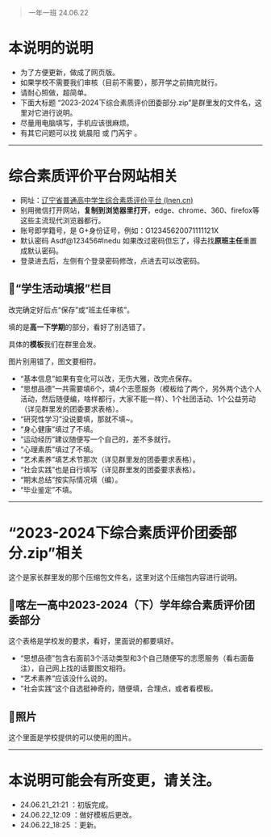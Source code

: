 > 一年一班  24.06.22
# 本说明的说明
- 为了方便更新，做成了网页版。
- 如果学校不需要我们审核（目前不需要），那开学之前搞完就行。
- 请耐心照做，超简单。
- 下面大标题 “2023-2024下综合素质评价团委部分.zip”是群里发的文件名，这里对它进行说明。
- 尽量用电脑填写，手机应该很麻烦。
- 有其它问题可以找 姚晨阳 或 门芮宇 。
---
# 综合素质评价平台网站相关
- 网址：[辽宁省普通高中学生综合素质评价平台 (lnen.cn)](https://pjxt.lnen.cn/)
- 别用微信打开网站，**复制到浏览器里打开**，edge、chrome、360、firefox等这些主流现代浏览器都行。
- 账号即学籍号，是 G+身份证号，例如：G12345620071111121X
- 默认密码 Asdf@123456#lnedu 如果改过密码但忘了，得去找**原班主任**重置成默认密码。
- 登录进去后，左侧有个登录密码修改，点进去可以改密码。
## 📌“学生活动填报”栏目

改完确定好后点“保存”或“班主任审核”。

填的是**高一下学期**的部分，看好了别选错了。

具体的**模板**我们在群里会发。

图片别用错了，图文要相符。

- “基本信息”如果有变化可以改，无伤大雅，改完点保存。
- “思想品德”一共需要填6个，填4个志愿服务（模板给了两个，另外两个选个人活动，然后随便编，啥样都行，大家不能一样）、1个社团活动、1个公益劳动（详见群里发的团委要求表格）。
- “研究性学习”没说要填，那就不填~。
- “身心健康”填过了不填。
- “运动经历”建议随便写一个自己的，差不多就行。
- “心理素质”填过了不填。
- “艺术素养”填艺术节那次（详见群里发的团委要求表格）。
- “社会实践”也是自行填写（详见群里发的团委要求表格）。
- “期末总结”按实际情况填（编）。
- “毕业鉴定”不填。

---
# “2023-2024下综合素质评价团委部分.zip”相关
这个是家长群里发的那个压缩包文件名，这里对这个压缩包内容进行说明。
## 📌喀左一高中2023-2024（下）学年综合素质评价团委部分
这个表格是学校发的要求，看好，里面说的都要填好。

- “思想品德”包含右面前3个活动类型和3个自己随便写的志愿服务（看右面备注），自己网上找的话要图文相符。
- “艺术素养”应该没什么说的。
- ”社会实践“这个自选挺神奇的，随便填，合理点，或者看模板。
## 📌照片
这个里面是学校提供的可以使用的图片。

---
# 本说明可能会有所变更，请关注。
- 24.06.21_21:21 ：初版完成。
- 24.06.22_12:09 ：做好模板后更改。
- 24.06.22_18:25 ：更新。